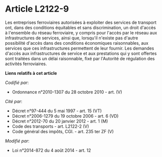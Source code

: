 # Article L2122-9

Les entreprises ferroviaires autorisées à exploiter des services de transport ont, dans des conditions équitables et sans
discrimination, un droit d'accès à l'ensemble du réseau ferroviaire, y compris pour l'accès par le réseau aux infrastructures
de services, ainsi que, lorsqu'il n'existe pas d'autre possibilité d'accès dans des conditions économiques raisonnables, aux
services que ces infrastructures permettent de leur fournir. Les demandes d'accès aux infrastructures de service et aux
prestations qui y sont offertes sont traitées dans un délai raisonnable, fixé par l'Autorité de régulation des activités
ferroviaires.

**Liens relatifs à cet article**

_Codifié par_:

  - Ordonnance n°2010-1307 du 28 octobre 2010 - art. (V)

_Cité par_:

  - Décret n°97-444 du 5 mai 1997 - art. 15 (VT)
  - Décret n°2006-1279 du 19 octobre 2006 - art. 6 (VD)
  - Décret n°2012-70 du 20 janvier 2012 - art. 1 (M)
  - Code des transports - art. L2122-2 (V)
  - Code général des impôts, CGI. - art. 235 ter ZF (V)

_Modifié par_:

  - Loi n°2014-872 du 4 août 2014 - art. 12
